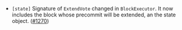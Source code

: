 - `[state]` Signature of `ExtendVote` changed in `BlockExecutor`.
 It now includes the block whose precommit will be extended, an the state object.
([\#1270](https://github.com/cometbft/cometbft/pull/1270))